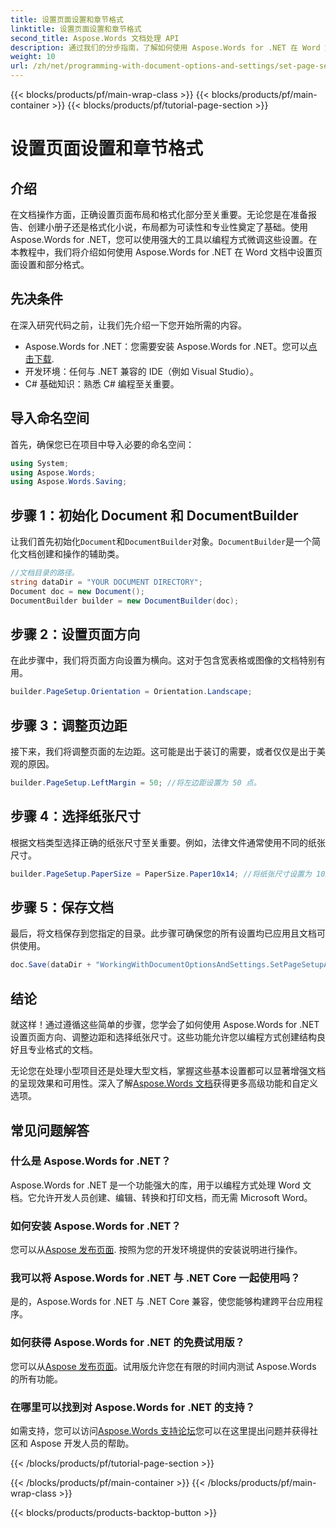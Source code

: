 ```yaml
---
title: 设置页面设置和章节格式
linktitle: 设置页面设置和章节格式
second_title: Aspose.Words 文档处理 API
description: 通过我们的分步指南，了解如何使用 Aspose.Words for .NET 在 Word 文档中设置页面设置和部分格式。轻松增强文档的显示效果。
weight: 10
url: /zh/net/programming-with-document-options-and-settings/set-page-setup-and-section-formatting/
---
```


{{< blocks/products/pf/main-wrap-class >}}
{{< blocks/products/pf/main-container >}}
{{< blocks/products/pf/tutorial-page-section >}}

# 设置页面设置和章节格式

## 介绍

在文档操作方面，正确设置页面布局和格式化部分至关重要。无论您是在准备报告、创建小册子还是格式化小说，布局都为可读性和专业性奠定了基础。使用 Aspose.Words for .NET，您可以使用强大的工具以编程方式微调这些设置。在本教程中，我们将介绍如何使用 Aspose.Words for .NET 在 Word 文档中设置页面设置和部分格式。

## 先决条件

在深入研究代码之前，让我们先介绍一下您开始所需的内容。

-  Aspose.Words for .NET：您需要安装 Aspose.Words for .NET。您可以[点击下载](https://releases.aspose.com/words/net/).
- 开发环境：任何与 .NET 兼容的 IDE（例如 Visual Studio）。
- C# 基础知识：熟悉 C# 编程至关重要。

## 导入命名空间

首先，确保您已在项目中导入必要的命名空间：

```csharp
using System;
using Aspose.Words;
using Aspose.Words.Saving;
```

## 步骤 1：初始化 Document 和 DocumentBuilder

让我们首先初始化`Document`和`DocumentBuilder`对象。`DocumentBuilder`是一个简化文档创建和操作的辅助类。

```csharp
//文档目录的路径。
string dataDir = "YOUR DOCUMENT DIRECTORY";
Document doc = new Document();
DocumentBuilder builder = new DocumentBuilder(doc);
```

## 步骤 2：设置页面方向

在此步骤中，我们将页面方向设置为横向。这对于包含宽表格或图像的文档特别有用。

```csharp
builder.PageSetup.Orientation = Orientation.Landscape;
```

## 步骤 3：调整页边距

接下来，我们将调整页面的左边距。这可能是出于装订的需要，或者仅仅是出于美观的原因。

```csharp
builder.PageSetup.LeftMargin = 50; //将左边距设置为 50 点。
```

## 步骤 4：选择纸张尺寸

根据文档类型选择正确的纸张尺寸至关重要。例如，法律文件通常使用不同的纸张尺寸。

```csharp
builder.PageSetup.PaperSize = PaperSize.Paper10x14; //将纸张尺寸设置为 10x14 英寸。
```

## 步骤 5：保存文档

最后，将文档保存到您指定的目录。此步骤可确保您的所有设置均已应用且文档可供使用。

```csharp
doc.Save(dataDir + "WorkingWithDocumentOptionsAndSettings.SetPageSetupAndSectionFormatting.docx");
```

## 结论

就这样！通过遵循这些简单的步骤，您学会了如何使用 Aspose.Words for .NET 设置页面方向、调整边距和选择纸张尺寸。这些功能允许您以编程方式创建结构良好且专业格式的文档。

无论您在处理小型项目还是处理大型文档，掌握这些基本设置都可以显著增强文档的呈现效果和可用性。深入了解[Aspose.Words 文档](https://reference.aspose.com/words/net/)获得更多高级功能和自定义选项。

## 常见问题解答

### 什么是 Aspose.Words for .NET？

Aspose.Words for .NET 是一个功能强大的库，用于以编程方式处理 Word 文档。它允许开发人员创建、编辑、转换和打印文档，而无需 Microsoft Word。

### 如何安装 Aspose.Words for .NET？

您可以从[Aspose 发布页面](https://releases.aspose.com/words/net/). 按照为您的开发环境提供的安装说明进行操作。

### 我可以将 Aspose.Words for .NET 与 .NET Core 一起使用吗？

是的，Aspose.Words for .NET 与 .NET Core 兼容，使您能够构建跨平台应用程序。

### 如何获得 Aspose.Words for .NET 的免费试用版？

您可以从[Aspose 发布页面](https://releases.aspose.com/)。试用版允许您在有限的时间内测试 Aspose.Words 的所有功能。

### 在哪里可以找到对 Aspose.Words for .NET 的支持？

如需支持，您可以访问[Aspose.Words 支持论坛](https://forum.aspose.com/c/words/8)您可以在这里提出问题并获得社区和 Aspose 开发人员的帮助。

{{< /blocks/products/pf/tutorial-page-section >}}

{{< /blocks/products/pf/main-container >}}
{{< /blocks/products/pf/main-wrap-class >}}

{{< blocks/products/products-backtop-button >}}
